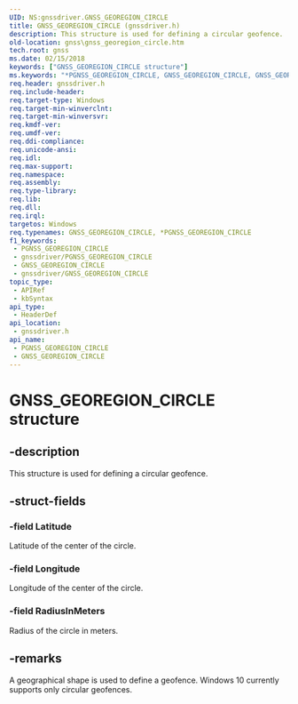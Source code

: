 ```yaml
---
UID: NS:gnssdriver.GNSS_GEOREGION_CIRCLE
title: GNSS_GEOREGION_CIRCLE (gnssdriver.h)
description: This structure is used for defining a circular geofence.
old-location: gnss\gnss_georegion_circle.htm
tech.root: gnss
ms.date: 02/15/2018
keywords: ["GNSS_GEOREGION_CIRCLE structure"]
ms.keywords: "*PGNSS_GEOREGION_CIRCLE, GNSS_GEOREGION_CIRCLE, GNSS_GEOREGION_CIRCLE structure [Sensor Devices], PGNSS_GEOREGION_CIRCLE, PGNSS_GEOREGION_CIRCLE structure pointer [Sensor Devices], gnss.gnss_georegion_circle, gnssdriver/GNSS_GEOREGION_CIRCLE, gnssdriver/PGNSS_GEOREGION_CIRCLE"
req.header: gnssdriver.h
req.include-header: 
req.target-type: Windows
req.target-min-winverclnt: 
req.target-min-winversvr: 
req.kmdf-ver: 
req.umdf-ver: 
req.ddi-compliance: 
req.unicode-ansi: 
req.idl: 
req.max-support: 
req.namespace: 
req.assembly: 
req.type-library: 
req.lib: 
req.dll: 
req.irql: 
targetos: Windows
req.typenames: GNSS_GEOREGION_CIRCLE, *PGNSS_GEOREGION_CIRCLE
f1_keywords:
 - PGNSS_GEOREGION_CIRCLE
 - gnssdriver/PGNSS_GEOREGION_CIRCLE
 - GNSS_GEOREGION_CIRCLE
 - gnssdriver/GNSS_GEOREGION_CIRCLE
topic_type:
 - APIRef
 - kbSyntax
api_type:
 - HeaderDef
api_location:
 - gnssdriver.h
api_name:
 - PGNSS_GEOREGION_CIRCLE
 - GNSS_GEOREGION_CIRCLE
---
```


# GNSS_GEOREGION_CIRCLE structure


## -description

This structure is used for defining a circular geofence.

## -struct-fields

### -field Latitude

Latitude of the center of the circle.

### -field Longitude

Longitude of the center of the circle.

### -field RadiusInMeters

Radius of the circle in meters.

## -remarks

A geographical shape is used to define a geofence.  Windows 10 currently supports only circular geofences.


